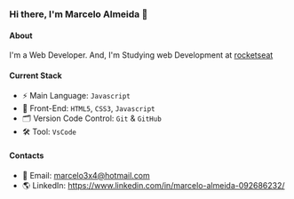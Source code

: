 ### Hi there, I'm Marcelo Almeida 👋

#### About
I'm a Web Developer. And, I'm Studying web Development at [rocketseat](https://www.rocketseat.com.br/)

#### Current Stack
- ⚡️ Main Language: `Javascript`
- 🎉 Front-End: `HTML5`, `CSS3`, `Javascript`
- 🗂 Version Code Control: `Git` & `GitHub`
- 🛠 Tool: `VsCode` 

#### Contacts 
- 📧 Email: marcelo3x4@hotmail.com
- 🌎 LinkedIn: https://www.linkedin.com/in/marcelo-almeida-092686232/



<!---
MarceloAlmd/MarceloAlmd is a ✨ special ✨ repository because its `README.md` (this file) appears on your GitHub profile.
You can click the Preview link to take a look at your changes.
--->
